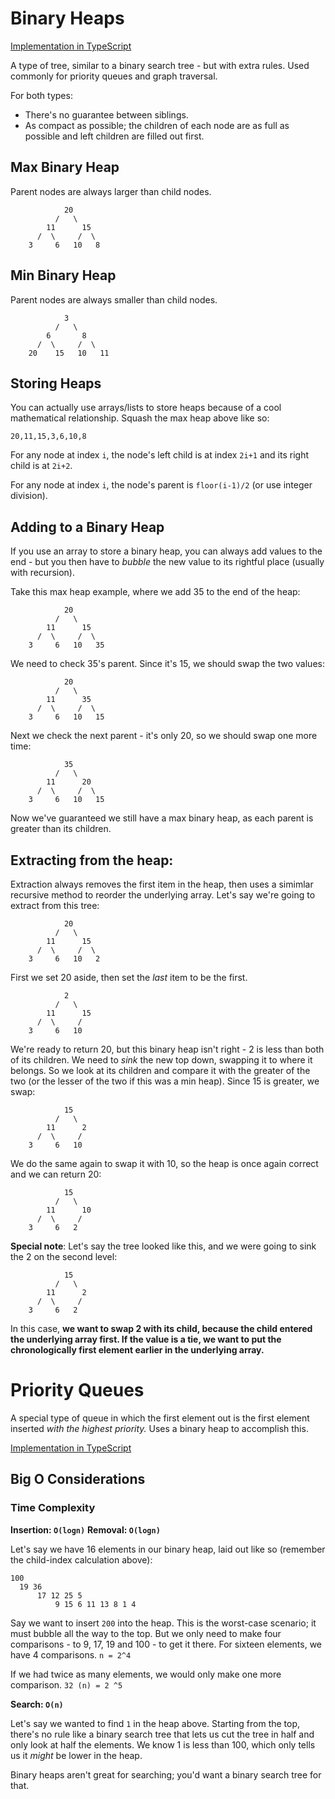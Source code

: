 # Binary Heaps

[Implementation in TypeScript](https://gist.github.com/KiaFarhang/c508051a910feb91191bd1f716af63fd)

A type of tree, similar to a binary search tree - but with extra rules. Used commonly for priority queues and graph traversal.

For both types:

- There's no guarantee between siblings.
- As compact as possible; the children of each node are as full as possible and left children are filled out first.

## Max Binary Heap

Parent nodes are always larger than child nodes.

```
            20
          /   \ 
        11      15
      /  \     /  \
    3     6   10   8
```

## Min Binary Heap

Parent nodes are always smaller than child nodes.

```
            3
          /   \ 
        6       8
      /  \     /  \
    20    15   10   11
```


## Storing Heaps

You can actually use arrays/lists to store heaps because of a cool mathematical relationship. Squash the max heap above like so:

```
20,11,15,3,6,10,8
```

For any node at index `i`, the node's left child is at index `2i+1` and its right child is at `2i+2`.

For any node at index `i`, the node's parent is `floor(i-1)/2` (or use integer division).

## Adding to a Binary Heap

If you use an array to store a binary heap, you can always add values to the end - but you then have to _bubble_ the new value to its rightful place (usually with recursion).

Take this max heap example, where we add 35 to the end of the heap:

```
            20
          /   \ 
        11      15
      /  \     /  \
    3     6   10   35
```

We need to check 35's parent. Since it's 15, we should swap the two values:

```
            20
          /   \ 
        11      35
      /  \     /  \
    3     6   10   15
```

Next we check the next parent - it's only 20, so we should swap one more time:

```
            35
          /   \ 
        11      20
      /  \     /  \
    3     6   10   15
```

Now we've guaranteed we still have a max binary heap, as each parent is greater than its children.

## Extracting from the heap:

Extraction always removes the first item in the heap, then uses a simimlar recursive method to reorder the underlying array. Let's say we're going to extract from this tree:

```
            20
          /   \ 
        11      15
      /  \     /  \
    3     6   10   2
```

First we set 20 aside, then set the _last_ item to be the first.

```
            2
          /   \ 
        11      15
      /  \     /  
    3     6   10 
```

We're ready to return 20, but this binary heap isn't right - 2 is less than both of its children. We need to _sink_ the new top down, swapping it to where it belongs. So we look at its children and compare it with the greater of the two (or the lesser of the two if this was a min heap). Since 15 is greater, we swap:

```
            15
          /   \ 
        11      2
      /  \     /  
    3     6   10 
```

We do the same again to swap it with 10, so the heap is once again correct and we can return 20:

```
            15
          /   \ 
        11      10
      /  \     /  
    3     6   2 
```

**Special note**: Let's say the tree looked like this, and we were going to sink the 2 on the second level:

```
            15
          /   \ 
        11      2
      /  \     /  
    3     6   2 
```

In this case, **we want to swap 2 with its child, because the child entered the underlying array first. If the value is a tie, we want to put the chronologically first element earlier in the underlying array.**


# Priority Queues

A special type of queue in which the first element out is the first element inserted _with the highest priority._ Uses a binary heap to accomplish this.

[Implementation in TypeScript](https://gist.github.com/KiaFarhang/5159d4b6ef0db3d1cd5bea004f36fdc7)

## Big O Considerations

### Time Complexity

**Insertion: `O(logn)`**
**Removal: `O(logn)`**

Let's say we have 16 elements in our binary heap, laid out like so (remember the child-index calculation above):

```
100
  19 36
      17 12 25 5
          9 15 6 11 13 8 1 4
```

Say we want to insert `200` into the heap. This is the worst-case scenario; it must bubble all the way to the top. But we only need to make four comparisons - to 9, 17, 19 and 100 - to get it there. For sixteen elements, we have 4 comparisons. `n = 2^4`

If we had twice as many elements, we would only make one more comparison. `32 (n) = 2 ^5`

**Search: `O(n)`**

Let's say we wanted to find `1` in the heap above. Starting from the top, there's no rule like a binary search tree that lets us cut the tree in half and only look at half the elements. We know 1 is less than 100, which only tells us it _might_ be lower in the heap.

Binary heaps aren't great for searching; you'd want a binary search tree for that.
